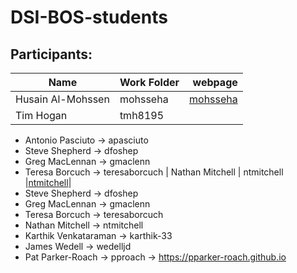 # DSI-BOS-students


## Participants:
|Name                 | Work Folder | webpage                               |
|---------------------|-------------|--------------------------------------:|
|Husain Al-Mohssen    | mohsseha    |[mohsseha](https://mohsseha.github.io) |
| Tim Hogan | tmh8195| |
- Antonio Pasciuto -> apasciuto
- Steve Shepherd -> dfoshep
- Greg MacLennan -> gmaclenn
- Teresa Borcuch -> teresaborcuch
| Nathan Mitchell   | ntmitchell  |[ntmitchell](https://ntmitchell.github.io)|
- Steve Shepherd -> dfoshep
- Greg MacLennan -> gmaclenn
- Teresa Borcuch -> teresaborcuch
- Nathan Mitchell -> ntmitchell
- Karthik Venkataraman -> karthik-33
- James Wedell -> wedelljd
- Pat Parker-Roach -> pproach -> https://pparker-roach.github.io
